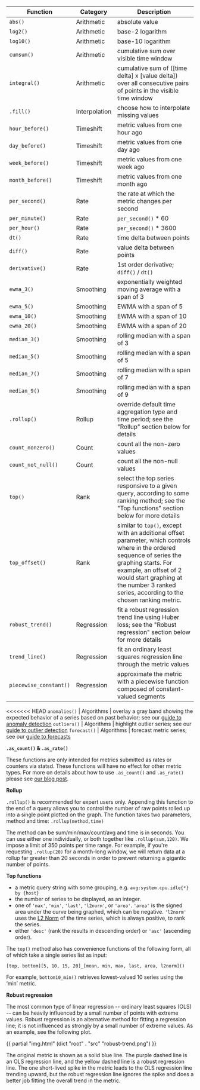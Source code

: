 
Function               | Category      | Description
-----------------------|---------------|-------------------
`abs()`                | Arithmetic    | absolute value
`log2()`               | Arithmetic    | base-2 logarithm
`log10()`              | Arithmetic    | base-10 logarithm
`cumsum()`             | Arithmetic    | cumulative sum over visible time window
`integral()`           | Arithmetic    | cumulative sum of (\[time delta] x \[value delta]) over all consecutive pairs of points in the visible time window
`.fill()`              | Interpolation | choose how to interpolate missing values
`hour_before()`        | Timeshift     | metric values from one hour ago
`day_before()`         | Timeshift     | metric values from one day ago
`week_before()`        | Timeshift     | metric values from one week ago
`month_before()`       | Timeshift     | metric values from one month ago
`per_second()`         | Rate          | the rate at which the metric changes per second
`per_minute()`         | Rate          | <code>per_second()</code> * 60
`per_hour()`           | Rate          | <code>per_second()</code> * 3600
`dt()`                 | Rate          | time delta between points
`diff()`               | Rate          | value delta between points
`derivative()`         | Rate          | 1st order derivative; <code>diff()</code> / <code>dt()</code>
`ewma_3()`             | Smoothing     | exponentially weighted moving average with a span of 3
`ewma_5()`             | Smoothing     | EWMA with a span of 5
`ewma_10()`            | Smoothing     | EWMA with a span of 10
`ewma_20()`            | Smoothing     | EWMA with a span of 20
`median_3()`           | Smoothing     | rolling median with a span of 3
`median_5()`           | Smoothing     | rolling median with a span of 5
`median_7()`           | Smoothing     | rolling median with a span of 7
`median_9()`           | Smoothing     | rolling median with a span of 9
`.rollup()`            | Rollup        | override default time aggregation type and time period; see the "Rollup" section below for details
`count_nonzero()`      | Count         | count all the non-zero values
`count_not_null()`     | Count         | count all the non-null values
`top()`                | Rank          | select the top series responsive to a given query, according to some ranking method; see the "Top functions" section below for more details
`top_offset()`         | Rank          | similar to `top()`, except with an additional offset parameter, which controls where in the ordered sequence of series the graphing starts. For example, an offset of 2 would start graphing at the number 3 ranked series, according to the chosen ranking metric.
`robust_trend()`       | Regression    | fit a robust regression trend line using Huber loss; see the "Robust regression" section below for more details
`trend_line()`         | Regression    | fit an ordinary least squares regression line through the metric values
`piecewise_constant()` | Regression    | approximate the metric with a piecewise function composed of constant-valued segments
<<<<<<< HEAD
`anomalies()`          | Algorithms    | overlay a gray band showing the expected behavior of a series based on past behavior; see our [guide to anomaly detection](/monitors/monitor_types/anomaly)
`outliers()`           | Algorithms    | highlight outlier series; see our [guide to outlier detection](/monitors/monitor_types/outlier)
`forecast()`           | Algorithms    | forecast metric series; see our [guide to forecasts](/monitors/monitor_types/forecasts)

**`.as_count()` & `.as_rate()`**

These functions are only intended for metrics submitted as rates or counters via statsd. These functions will have no effect for other metric types. For more on details about how to use `.as_count()` and `.as_rate()` please see [our blog post](https://www.datadoghq.com/blog/visualize-statsd-metrics-counts-graphing/).

**Rollup**

`.rollup()` is recommended for expert users only. Appending this function to the end of a query allows you to control the number of raw points rolled up into a single point plotted on the graph. The function takes two parameters, method and time: `.rollup(method,time)`

The method can be sum/min/max/count/avg and time is in seconds. You can use either one individually, or both together like `.rollup(sum,120)`. We impose a limit of 350 points per time range. For example, if you're requesting `.rollup(20)` for a month-long window, we will return data at a rollup far greater than 20 seconds in order to prevent returning a gigantic number of points.

**Top functions**

* a metric query string with some grouping, e.g. ```avg:system.cpu.idle{*} by {host}```
* the number of series to be displayed, as an integer.
* one of ```'max'```, ```'min'```, ```'last'```, ```'l2norm'```, or ```'area'```.  ```'area'``` is the signed area under the curve being graphed, which can be negative.  ```'l2norm'``` uses the <a href="http://en.wikipedia.org/wiki/Norm_(mathematics)#p-norm">L2 Norm</a> of the time series, which is always positive, to rank the series.
* either ```'desc'``` (rank the results in descending order) or ```'asc'``` (ascending order).

The ```top()``` method also has convenience functions of the following form, all of which take a single series list as input:

`[top, bottom][5, 10, 15, 20]_[mean, min, max, last, area, l2norm]()`

For example, ```bottom10_min()``` retrieves lowest-valued 10 series using the ‘min’ metric.

**Robust regression**

The most common type of linear regression -- ordinary least squares (OLS) -- can be heavily influenced by a small number of points with extreme values. Robust regression is an alternative method for fitting a regression line; it is not influenced as strongly by a small number of extreme values. As an example, see the following plot.

{{ partial "img.html" (dict "root" . "src" "robust-trend.png") }}

The original metric is shown as a solid blue line. The purple dashed line is an OLS regression line, and the yellow dashed line is a robust regression line. The one short-lived spike in the metric leads to the OLS regression line trending upward, but the robust regression line ignores the spike and does a better job fitting the overall trend in the metric.
